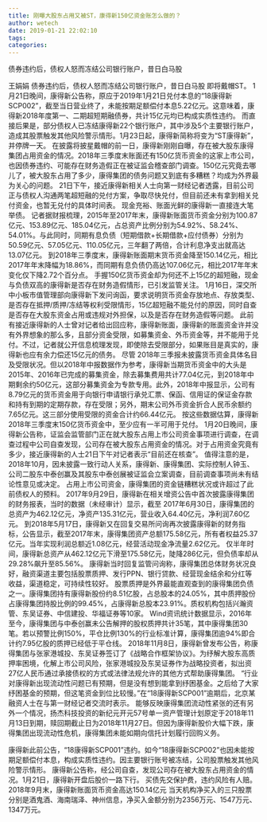 ```yaml
---
title: 刚曝大股东占用又被ST，康得新150亿资金账怎么做的？
author: wetech
date: 2019-01-21 22:02:10
tags: 
categories: 
---
```

债券违约后，债权人怒而冻结公司银行账户，昔日白马股
<!-- more -->
王娟娟
债券违约后，债权人怒而冻结公司银行账户，昔日白马股
即将戴帽ST。
1月21日晚间，康得新公告称，原应于2019年1月21日兑付本息的“18康得新SCP002”，截至当日营业终了，未能按期足额偿付本息5.22亿元。这意味着，康得新2018年度第一、二期超短期融债券，共计15亿元均已构成实质性违约。
而直接后果是，部分债权人已冻结康得新22个银行账户，其中涉及5个主要银行账户，造成其股票触发其他风险警示情形。1月23日起，康得新简称将变为“ST康得新”，并停牌一天。
在披露将披星戴帽的前一日，康得新刚刚自曝，存在被大股东康得集团占用资金的情况。2018年三季度末账面还有150亿货币资金的这家上市公司，也因债券违约、可能存在财务造假正在被证监会稽查部门调查。150亿元究竟去哪儿了，被大股东占用了多少，康得集团的债务问题又到底有多糟糕？均成为外界最为关心的问题。
21日下午，接近康得新相关人士向第一财经记者透露，目前公司正与债权人沟通两笔超短融的兑付方案，争取尽快兑付，但目前还未有拿到相关兑付资金，也暂无兑付的具体时间表。
现金充裕、账面光鲜的康得新一直接连大笔举债。
记者据财报梳理，2015年至2017年末，康得新账面货币资金分别为100.87亿元、153.89亿元、185.04亿元，占总资产比例分别为54.92%、58.24%、54.01%。与此同时，同期有息负债（短期借款+长期借款+应付债券）分别为50.59亿元、57.05亿元、110.05亿元，三年翻了两倍，合计利息净支出就高达13.07亿元。
到2018年三季度末，康得新账面期末货币资金降至150.14亿元，相比2017年年末降幅为18.86%，而同期有息负债仍高达107.06亿元，相比2017年年末变化仅下降2.72个百分点。
手握150亿货币资金却为何还不上15亿的超短融，现金与负债双高的康得新是否存在财务造假情形，已引发监管关注。
1月16日，深交所中小板市值管理部向康得新下发问询函，要求说明货币资金存放地点、存放类型、是否存在抵押/质押/冻结等权利受限情形，15亿超短融不能兑付的原因，同时自查是否存在大股东资金占用或违规对外担保，以及是否存在财务造假等问题。
此前有接近康得新的人士曾对记者给出回应称，康得新账面，康得新的账面资金许并没有外界想象的那么多，且部分资金受限，如募集资金、外币资金等，并不能用于兑付。不过，记者就公开信息梳理发现，即使除去受限部分，如果账目是真实的，康得新也应有余力偿还15亿元的债务。
尽管
2018年三季报未披露货币资金具体名目及受限状况。但以2018年中报数据作为参考，康得新当期货币资金中的大头是2015年、2016年已完成的募集资金，除去募集费用共计77.04亿元，到2018年中期剩余约50亿元，这部分募集资金为专款专用。此外，2018年中报显示，公司有8.79亿元的货币资金用于向银行申请银行承兑汇票、保函、信用证的保证金存款和持有到期的定期存款，存在受限；另外，期末公司外币资金折合人民币余额约7.65亿元。这三部分使用受限的资金合计约66.44亿元。
按这些数据估算，康得新2018年三季度末150亿货币资金中，至少应有一半可用于兑付。
1月20日晚间，康得新公告称，证监会监管部门正在就大股东占用上市公司资金事项进行调查，在调查过程中公司自查发现，公司存在被大股东占用资金的情况。对于占用资金究竟有多少，接近康得新的人士21日下午对记者表示“目前还在核查”。
值得注意的是，2018年10月，因未披露一致行动人关系，康得新、康得集团、实际控制人钟玉、公司二股东中泰创赢及其股东中泰创展被证监会立案调查，目前调查事项尚未有结论性意见或决定。
占用上市公司资金，康得集团的资金链糟糕状况或许超过了此前债权人的预料。
2017年9月29日，康得新在相关增资公告中首次披露康得集团的财务报表，当时的数据（未经审计）显示，截至 2017年6月30日，康得集团的总资产为462.12亿元，净资产135.31亿元，营业收入64.40亿元，净利润7.60亿元。
到2018年5月17日，康得新又在回复交易所问询再次披露康得新的财务指标，公告显示，截至2017年末，康得集团资产总额175.58亿元，所有者权益25.37亿元。当年实现利润总额近1.08亿元，经营活动现金净流量2.62亿元。
仅半年时间，康得新总资产从462.12亿元下滑至175.58亿元，陡降286亿元，但负债率却从29.28%飙升至85.56%。
康得新当时回复监管问询称，康得集团总体财务状况良好，融资渠道主要包括股票质押、发行PPN、银行贷款、经营现金结余和分红等收益，渠道稳定，可持续性较好。
股票质押是外界最能直观查到的康得集团负债之一。康得集团持有康得新股份约8.51亿股，占总股本的24.05%，其中质押股份占康得集团持股比例的99.45%，占康得新总股本23.91%。质权机构包括兴瀚资管、东吴证券、中信建投、华福证券等10家。
Wind资讯统计数据显示，2016年至今，康得集团与中泰创赢未公告解押的股权质押共计35笔，其中康得集团30笔。若以预警比例150%，平仓比例130%的行业标准计算，康得集团逾94%即合计约7.95亿股的质押已经低于平仓线。
2018年11月8日，康得新曾发布公告，称康得集团与张家港城投、东吴证券签订了《战略合作框架协议》。为纾解大股东高质押率困境，化解上市公司风险，张家港城投及东吴证券作为战略投资者，拟出资27亿人民币通过承接债权的方式或法律法规允许的其他方式帮助康得集团。
“行业对康得新出现流动性问题已有预期，但是没有想到能拿到纾困基金。之后给了大家纾困基金的预期，但这笔资金到位比较慢。”在“18康得新SCP001”逾期后，北京某融资人士在与第一财经记者交流时表示。
能够反映康得集团流动性紧张的还有另外一个情况，扬杰科技投资的新纪元开元57号单一资产管理计划原定于2018年11月13日到期，赎回期截止日为2018年11月27日。但因为康得新股价大幅下跌，康得集团出现流动性危机，康得集团未能如期向信托计划履行回购义务。
 
 
康得新此前公告，“18康得新SCP001”违约。如今“18康得新SCP002”也因未能按期足额偿付本息，构成实质性违约。因主要银行账号被冻结，公司股票触发其他风险警示情形。
康得新公告称，经公司自查，发现公司存在被大股东占用资金的情况。1月21日，康得新开盘后股价一路下行。
买债先交保护费，违约风险有人赔。
2018年9月末，康得新账面货币资金高达150.14亿元
当天机构净买入的三只股票分别是酒鬼酒、海南瑞泽、神州信息，净买入金额分别为2356万元、1547万元、1347万元。
